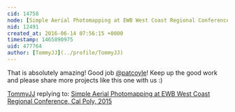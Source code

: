 ```yaml
---
cid: 14758
node: [Simple Aerial Photomapping at EWB West Coast Regional Conference, Cal Poly, 2015](../notes/patcoyle/12-09-2015/simple-aerial-photomapping-at-ewb-west-coast-regional-conference-cal-poly-2015)
nid: 12491
created_at: 2016-06-14 07:56:15 +0000
timestamp: 1465890975
uid: 477764
author: [TommyJJ](../profile/TommyJJ)
---
```


That is absolutely amazing! Good job [@patcoyle](/profile/patcoyle)! Keep up the good work and please share more projects like this one with us :) 

[TommyJJ](../profile/TommyJJ) replying to: [Simple Aerial Photomapping at EWB West Coast Regional Conference, Cal Poly, 2015](../notes/patcoyle/12-09-2015/simple-aerial-photomapping-at-ewb-west-coast-regional-conference-cal-poly-2015)

